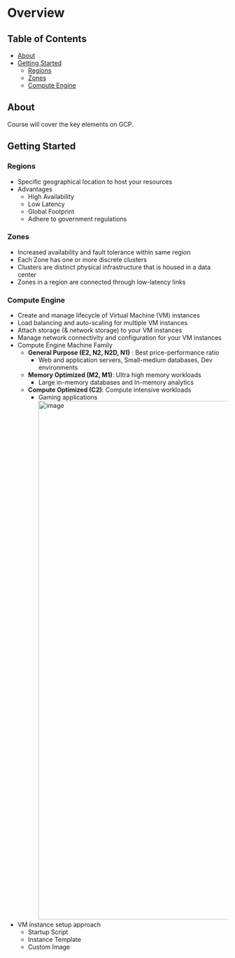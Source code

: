 # Overview

## Table of Contents
- [About](#about)
- [Getting Started](#getting-started)
    -   [Regions](#regions)
    -   [Zones](#zones)
    -   [Compute Engine](#compute-engine)

## About
Course will cover the key elements on GCP.

## Getting Started
### Regions
- Specific geographical location to host your resources
- Advantages
    - High Availability
    -   Low Latency
    -   Global Footprint
    -   Adhere to government regulations
### Zones
- Increased availability and fault tolerance within same region
- Each Zone has one or more discrete clusters
- Clusters are distinct physical infrastructure that is housed in a data center
- Zones in a region are connected through low-latency links
### Compute Engine
- Create and manage lifecycle of Virtual Machine (VM) instances
- Load balancing and auto-scaling for multiple VM instances
- Attach storage (& network storage) to your VM instances
- Manage network connectivity and configuration for your VM instances
- Compute Engine Machine Family
    -  **General Purpose (E2, N2, N2D, N1)** : Best price-performance ratio
        - Web and application servers, Small-medium databases, Dev environments
    -  **Memory Optimized (M2, M1)**: Ultra high memory workloads
        -  Large in-memory databases and In-memory analytics
    -  **Compute Optimized (C2)**: Compute intensive workloads
        -  Gaming applications
           <img width="1184" alt="image" src="https://github.com/inbox-pj/all-about-gcp/assets/53929164/bb59cc1a-0702-40d0-b46f-540a60ec2a5e">
- VM instance setup approach
    - Startup Script
    - Instance Template
    - Custom Image




